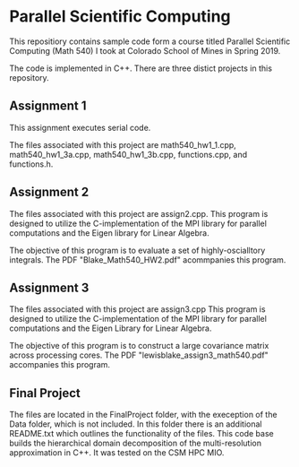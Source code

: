 # Parallel Scientific Computing

This repositiory contains sample code form a course titled Parallel Scientific Computing (Math 540) I took at Colorado School of Mines in Spring 2019.

The code is implemented in C++. There are three distict projects in this repository.

## Assignment 1

This assignment executes serial code.

The files associated with this project are math540_hw1_1.cpp, math540_hw1_3a.cpp, math540_hw1_3b.cpp, functions.cpp, and functions.h.

## Assignment 2

The files associated with this project are assign2.cpp. This program is designed to utilize the C-implementation of the MPI library for parallel computations and the Eigen library for Linear Algebra.

The objective of this program is to evaluate a set of highly-oscialltory integrals. The PDF "Blake_Math540_HW2.pdf" acommpanies this program.

## Assignment 3

The files associated with this project are assign3.cpp This program is designed to utilize the C-implementation of the MPI library for parallel computations and the Eigen Library for Linear Algebra.

The objective of this program is to construct a large covariance matrix across processing cores. The PDF "lewisblake_assign3_math540.pdf" accompanies this program.

## Final Project

The files are located in the FinalProject folder, with the exeception of the Data folder, which is not included. In this folder there is an additional README.txt which outlines the functionality of the files. This code base builds the hierarchical domain decomposition of the multi-resolution approximation in C++. It was tested on the CSM HPC MIO.
